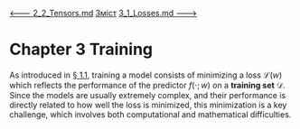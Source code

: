 [<---   2_2_Tensors.md](2_2_Tensors.md)         [Зміст](README.md)          [3_1_Losses.md    --->](3_1_Losses.md) 

# Chapter 3 Training

As introduced in [§ 1.1](1_1_Learning_from_data.md), training a model consists of minimizing a loss $\mathscr{L}(w)$ which reflects the performance of the predictor $f(\cdot;w)$ on a **training set** $\mathscr{D}$. Since the models are usually extremely complex, and their performance is directly related to how well the loss is minimized, this minimization is a key challenge, which involves both computational and mathematical difficulties.